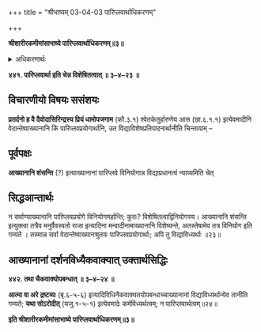 +++
title = "श्रीभाष्यम् 03-04-03 पारिप्लवार्थाधिकरणम्"

+++


**श्रीशारीरकमीमांसाभाष्ये पारिप्लवार्थाधिकरणम्॥३॥**

<details><summary>अधिकरणार्थः</summary>

उपनिषत्सूपलभ्यमानानां आख्यानानां विद्याविध्यर्थत्वमेव न तु अश्वमेधाङ्गपारिप्लवनामकशस्त्रार्थत्वम्
</details>

**४४१. पारिप्लवार्था इति चेन्न विशेषितत्वात् ॥ ३–४–२३ ॥**

## विचारणीयो विषयः ससंशयः

**प्रतर्दनो ह वै दैवोदासिरिन्द्रस्य प्रियं धामोपजगाम** (कौ.३.१) श्वेतकेतुर्हारुणेय आस (छा.६.१.१) इत्येवमादीनि वेदान्तेष्वाख्यानानि किं पारिप्लवप्रयोगार्थानि, उत विद्याविशेषप्रतिपादनार्थानीति चिन्तायाम् –

## पूर्वपक्षः

**आख्यानानि शंसन्ति** (?) इत्याख्यानानां पारिप्लवे विनियोगान्न विद्याप्रधानत्वं न्याय्यमिति चेत्

## सिद्धआन्तार्थः

न सर्वाण्याख्यानानि पारिप्लवप्रयोगे विनियोगमर्हान्ति; कुतः? विशेषितत्वाद्विनियोगस्य। आख्यानानि शंसन्ति इत्युक्त्वा तत्रैव
मनुर्वैवस्वतो राजा इत्यादिना मन्वादीनामाख्यानानि विशेष्यन्ते, अतस्तेषामेव तत्र विनियोग इति गम्यते । तस्मान्न सर्वा वेदान्तेष्वाख्यानश्रुतयः पारिप्लवप्रयोगार्थाः; अपि तु विद्याविध्यर्थाः ॥२३॥

## आख्यानानां दर्शनविध्यैकवाक्यात् उक्तार्थसिद्धिः

**४४२. तथा चैकवाक्योपबन्धात् ॥ ३–४–२४ ॥**

**आत्मा वा अरे द्रष्टव्यः** (बृ.६-५-६) इत्यादिविधिनैकवाक्यतयोपबन्धाच्चाख्यानानां विद्याविध्यर्थान्येव तानीति गम्यते; **यथा सोऽरोदीत्** (यजु.१-५-१) इत्येवमादेः कर्मविध्यर्थत्वम्; न पारिप्लवार्थत्वम्॥२४॥

**इति श्रीशारीरकमीमांसाभाष्ये पारिप्लवार्थाधिकरणम्॥३॥**


